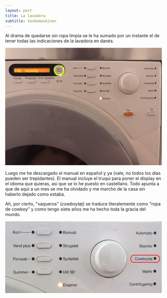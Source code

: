 ```yaml
---
layout: post
title: La lavadora
subtitle: Vaskemaskinen 
---
```

Al drama de quedarse sin ropa limpia se le ha sumado por un instante el de tener todas las indicaciones de la lavadora en danés.

![Vaskemaskinen](/img/0009.JPG)

Luego me he descargado el manual en español y ya (vale, no todos los días pueden ser trepidantes). El manual incluye el truqui para poner el display en el idioma que quieras, así que se lo he puesto en castellano. Todo apunta a que de aquí a un mes se me ha olvidado y me marcho de la casa sin haberlo dejado como estaba.

Ah, por cierto, "vaqueros" (_cowboytøj_) se traduce literalemente como "ropa de cowboy" y como tengo siete años me ha hecho toda la gracia del mundo.

![Papa was a rodeo](/img/0010.JPG)
